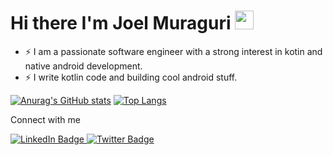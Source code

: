 

<h1>
  Hi there
  I'm Joel Muraguri
  <img src="https://media.giphy.com/media/hvRJCLFzcasrR4ia7z/giphy.gif" width="30px"/>
</h1>

 - :zap: I am a passionate software engineer with a strong interest in kotin and native android development.
 - :zap: I write kotlin code and building cool android stuff.

[![Anurag's GitHub stats](https://github-readme-stats.vercel.app/api?username=joelmuraguri&count_private=true&theme=dracula)](https://github.com/anuraghazra/github-readme-stats)
[![Top Langs](https://github-readme-stats.vercel.app/api/top-langs/?username=joelmuraguri&theme=dracula)](https://github.com/anuraghazra/github-readme-stats)

Connect with me 
<div id="badges">
  <a href="https://www.linkedin.com/in/joel-muraguri-378592235/">
    <img src="https://img.shields.io/badge/LinkedIn-blue?style=for-the-badge&logo=linkedin&logoColor=white" alt="LinkedIn Badge"/>
  </a>
  
  <a href="https://twitter.com/_JoelMuraguri?t=S_PQPVCv7LgRaY9XssLIHA&s=08">
    <img src="https://img.shields.io/badge/Twitter-blue?style=for-the-badge&logo=twitter&logoColor=white" alt="Twitter Badge"/>
  </a>
</div>


